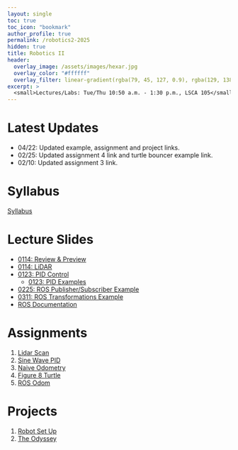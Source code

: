 ```yaml
---
layout: single
toc: true
toc_icon: "bookmark"
author_profile: true
permalink: /robotics2-2025
hidden: true
title: Robotics II
header:
  overlay_image: /assets/images/hexar.jpg
  overlay_color: "#ffffff"
  overlay_filter: linear-gradient(rgba(79, 45, 127, 0.9), rgba(129, 138, 143, 0.5))
excerpt: >
  <small>Lectures/Labs: Tue/Thu 10:50 a.m. - 1:30 p.m., LSCA 105</small>
---
```

# Latest Updates

- 04/22: Updated example, assignment and project links.
- 02/25: Updated assignment 4 link and turtle bouncer example link.
- 02/10: Updated assignment 3 link.

# Syllabus

[Syllabus](/_docs/robotics2-2025/syllabus.pdf)

# Lecture Slides

- [0114: Review & Preview](/_docs/robotics2-2025/0114/review_preview.pdf)
- [0114: LiDAR](/_docs/robotics2-2025/0114/lidar.pdf)
- [0123: PID Control](/_docs/robotics2-2025/0123/pid.pdf)
  - [0123: PID Examples](https://github.com/linzhangUCA/4421example-pid.git)
- [0225: ROS Publisher/Subscriber Example](https://github.com/linzhangUCA/4421example-turtle_bouncer.git)
- [0311: ROS Transformations Example](https://github.com/linzhangUCA/4421example_tf)
- [ROS Documentation](https://docs.ros.org/en/jazzy/index.html)

# Assignments
1. [Lidar Scan](https://classroom.github.com/a/DjqqBwtK)
2. [Sine Wave PID](https://classroom.github.com/a/5zLsMCZC)
3. [Naive Odometry](https://classroom.github.com/a/R9LNWs9-)
4. [Figure 8 Turtle](https://classroom.github.com/a/kAosNucA)
5. [ROS Odom](https://classroom.github.com/a/cGOzC79L)

# Projects
1. [Robot Set Up](https://classroom.github.com/a/DCYe9eRd)
2. [The Odyssey](https://classroom.github.com/a/0JTx75wx)
